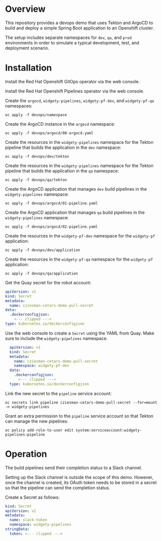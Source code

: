 # Overview

This repository provides a devops demo that uses Tekton and ArgoCD to build and deploy a simple Spring Boot application to an Openshift cluster.

The setup includes separate namespaces for `dev`, `qa`, and `prod` environments in order to simulate a typical development, test, and deployment scenario.

# Installation
Install the Red Hat Openshift GitOps operator via the web console.

Install the Red Hat Openshift Pipelines operator via the web console.

Create the `argocd`, `widgety-pipelines`, `widgety-pf-dev`, and `widgety-pf-qa` namespaces:
```shell
oc apply -f devops/namespace
```
Create the ArgoCD instance in the `argocd` namespace:
```shell
oc apply -f devops/argocd/00-argocd.yaml
```
Create the resources in the `widgety-pipelines` namespace for the Tekton pipeline that builds the application in the `dev` namespace:
```shell
oc apply -f devops/dev/tekton
```
Create the resources in the `widgety-pipelines` namespace for the Tekton pipeline that builds the application in the `qa` namespace:
```shell
oc apply -f devops/qa/tekton
```
Create the ArgoCD application that manages `dev` build pipelines in the `widgety-pipelines` namespace:
```shell
oc apply -f devops/argocd/01-pipeline.yaml
```
Create the ArgoCD application that manages `qa` build pipelines in the `widgety-pipelines` namespace:
```shell
oc apply -f devops/argocd/02-pipeline.yaml
```
Create the resources in the `widgety-pf-dev` namespace for the `widgety-pf` application:
```shell
oc apply -f devops/dev/application
```
Create the resources in the `widgety-pf-qa` namespace for the `widgety-pf` application:
```shell
oc apply -f devops/qa/application
```
Get the Quay secret for the robot account:
```yaml
apiVersion: v1
kind: Secret
metadata:
  name: cziesman-cetars-demo-pull-secret
data:
  .dockerconfigjson: 
    <--- clipped --->
type: kubernetes.io/dockerconfigjson
```
Use the web console to create a `Secret` using the YAML from Quay. Make sure to include the `widgety-pipelines` namespace.
```yaml
  apiVersion: v1
  kind: Secret
  metadata:
    name: cziesman-cetars-demo-pull-secret
    namespace: widgety-pf-dev
  data:
    .dockerconfigjson:
      <--- clipped --->
  type: kubernetes.io/dockerconfigjson
```
Link the new secret to the `pipeline` service account:
```shell
oc secrets link pipeline cziesman-cetars-demo-pull-secret --for=mount -n widgety-pipelines
```
Grant an extra permission to the `pipeline` service account so that Tekton can manage the new pipelines:
```shell
oc policy add-role-to-user edit system:serviceaccount:widgety-pipelines:pipeline
```

# Operation

The build pipelines send their completion status to a Slack channel.

Setting up the Slack channel is outside the scope of this demo. However, once the channel is created, its OAuth token needs to be stored in a secret so that the pipeline can send the completion status.

Create a Secret as follows:
```yaml
kind: Secret
apiVersion: v1
metadata:
  name: slack-token
  namespace: widgety-pipelines
stringData:
  token: <--- clipped --->
```
